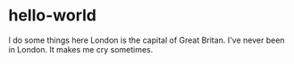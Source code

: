 # hello-world
I do some things here
London is the capital of Great Britan. I've never been in London. It makes me cry sometimes.
